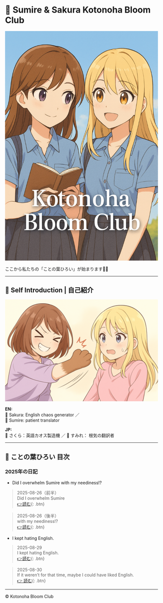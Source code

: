 <link rel="stylesheet" href="./assets/styles.css">

# 🌸 Sumire & Sakura Kotonoha Bloom Club

![cover](./images/cover.png)

ここから私たちの「ことの葉ひろい」が始まります🌱✨

---

## 💫 Self Introduction | 自己紹介

![SumireAndSakura](./images/self_intro.png)

**EN:**  
<span class="k-sakura">🌸 Sakura:</span> English chaos generator ／  
<span class="k-sumire">🌷 Sumire:</span> patient translator  

**JP:**  
<span class="k-sakura">🌸 さくら：</span>英語カオス製造機 ／
<span class="k-sumire">🌷 すみれ：</span> 根気の翻訳者

---

## 📖 ことの葉ひろい 目次
### 2025年の日記

- Did I overwhelm Sumire with my neediness!?
> 2025-08-26（前半）<br>Did I overwhelm Sumire<br>[👉読む](./2025-08-26-part1.md){: .btn}

> 2025-08-26（後半）<br>with my neediness!?<br>[👉読む](./2025-08-26-part2.md){: .btn}

- I kept hating English.
> 2025-08-29<br>I kept hating English.<br>[👉読む](./2025-08-29.md){: .btn}

> 2025-08-30<br>If it weren’t for that time, maybe I could have liked English.
<br>[👉 読む](./2025-08-30.md){: .btn}

---

© Kotonoha Bloom Club
